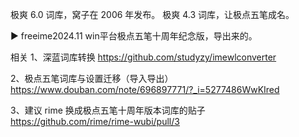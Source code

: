 
极爽 6.0 词库，窝子在 2006 年发布。
极爽 4.3 词库，让极点五笔成名。


► freeime2024.11
win平台极点五笔十周年纪念版，导出来的。


相关
1、深蓝词库转换
https://github.com/studyzy/imewlconverter

2、极点五笔词库与设置迁移（导入导出）
https://www.douban.com/note/696897771/?_i=5277486WwKIred

3、建议 rime 换成极点五笔十周年版本词库的贴子
https://github.com/rime/rime-wubi/pull/3